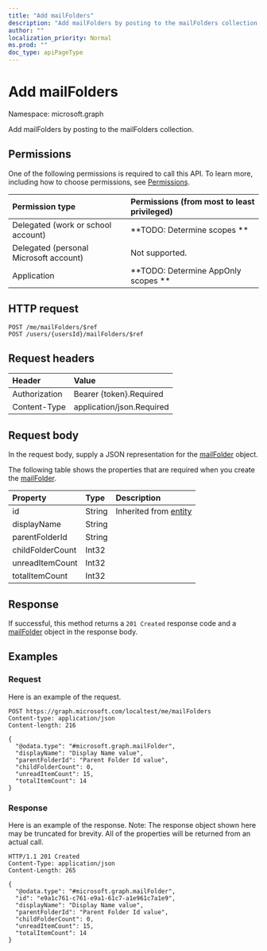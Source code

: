 ```yaml
---
title: "Add mailFolders"
description: "Add mailFolders by posting to the mailFolders collection."
author: ""
localization_priority: Normal
ms.prod: ""
doc_type: apiPageType
---
```


# Add mailFolders

Namespace: microsoft.graph

Add mailFolders by posting to the mailFolders collection.

## Permissions
One of the following permissions is required to call this API. To learn more, including how to choose permissions, see [Permissions](/concepts/permissions-reference.md).

|Permission type|Permissions (from most to least privileged)|
|:---|:---|
|Delegated (work or school account)|**TODO: Determine scopes **|
|Delegated (personal Microsoft account)|Not supported.|
|Application|**TODO: Determine AppOnly scopes **|

## HTTP request
<!-- {
  "blockType": "ignored"
}
-->
``` http
POST /me/mailFolders/$ref
POST /users/{usersId}/mailFolders/$ref
```

## Request headers
|Header|Value|
|:---|:---|
|Authorization|Bearer {token}.Required|
|Content-Type|application/json.Required|

## Request body
In the request body, supply a JSON representation for the [mailFolder](../resources/mailfolder.md) object.

The following table shows the properties that are required when you create the [mailFolder](../resources/mailfolder.md).

|Property|Type|Description|
|:---|:---|:---|
|id|String| Inherited from [entity](../resources/entity.md)|
|displayName|String||
|parentFolderId|String||
|childFolderCount|Int32||
|unreadItemCount|Int32||
|totalItemCount|Int32||



## Response
If successful, this method returns a `201 Created` response code and a [mailFolder](../resources/mailfolder.md) object in the response body.

## Examples

### Request
Here is an example of the request.
<!-- {
  "blockType": "request",
  "name": "create_mailfolder_from_"
}
-->
``` http
POST https://graph.microsoft.com/localtest/me/mailFolders
Content-type: application/json
Content-length: 216

{
  "@odata.type": "#microsoft.graph.mailFolder",
  "displayName": "Display Name value",
  "parentFolderId": "Parent Folder Id value",
  "childFolderCount": 0,
  "unreadItemCount": 15,
  "totalItemCount": 14
}
```

### Response
Here is an example of the response. Note: The response object shown here may be truncated for brevity. All of the properties will be returned from an actual call.
<!-- {
  "blockType": "response",
  "truncated": true,
  "@odata.type": "microsoft.graph.mailfolder"
}
-->
``` http
HTTP/1.1 201 Created
Content-Type: application/json
Content-Length: 265

{
  "@odata.type": "#microsoft.graph.mailFolder",
  "id": "e9a1c761-c761-e9a1-61c7-a1e961c7a1e9",
  "displayName": "Display Name value",
  "parentFolderId": "Parent Folder Id value",
  "childFolderCount": 0,
  "unreadItemCount": 15,
  "totalItemCount": 14
}
```

